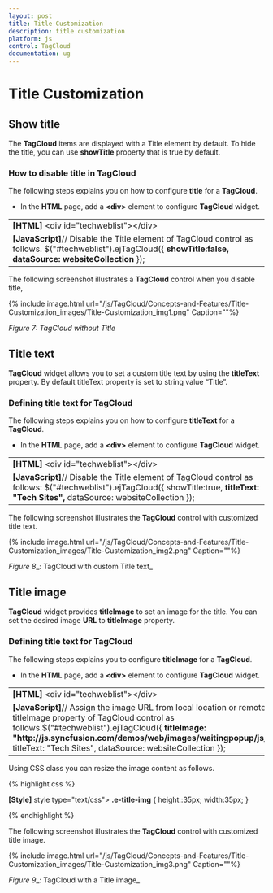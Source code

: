 ```yaml
---
layout: post
title: Title-Customization
description: title customization
platform: js
control: TagCloud
documentation: ug
---
```


# Title Customization

## Show title

The **TagCloud** items are displayed with a Title element by default. To hide the title, you can use **showTitle** property that is true by default.

### How to disable title in TagCloud

The following steps explains you on how to configure **title** for a **TagCloud**.

* In the **HTML** page, add a **&lt;div&gt;** element to configure **TagCloud** widget.



<table>
<tr>
<td>
<b>[HTML]</b>         &lt;div id="techweblist"&gt;&lt;/div&gt;</td></tr>
<tr>
<td>
<b>[JavaScript]</b>// Disable the Title element of TagCloud control as follows.    $("#techweblist").ejTagCloud({                <b>showTitle:false, </b><b>                dataSource: websiteCollection</b>            });</td></tr>
</table>


The following screenshot illustrates a **TagCloud** control when you disable title,

{% include image.html url="/js/TagCloud/Concepts-and-Features/Title-Customization_images/Title-Customization_img1.png" Caption=""%}

_Figure 7: TagCloud without Title_

## Title text

**TagCloud** widget allows you to set a custom title text by using the **titleText** property. By default titleText property is set to string value “Title”.

### Defining title text for TagCloud

The following steps explains you on how to configure **titleText** for a **TagCloud**.

* In the **HTML** page, add a **&lt;div&gt;** element to configure **TagCloud** widget.



<table>
<tr>
<td>
<b>[HTML]</b>         &lt;div id="techweblist"&gt;&lt;/div&gt;</td></tr>
<tr>
<td>
<b>[JavaScript]</b>// Disable the Title element of TagCloud control as follows:    $("#techweblist").ejTagCloud({<b>                </b>showTitle:true, <b>                titleText: "Tech Sites",</b><b>                </b>dataSource: websiteCollection            });</td></tr>
</table>


The following screenshot illustrates the **TagCloud** control with customized title text.

{% include image.html url="/js/TagCloud/Concepts-and-Features/Title-Customization_images/Title-Customization_img2.png" Caption=""%}

_Figure_ _8__: TagCloud with custom Title text_

## Title image

**TagCloud** widget provides **titleImage** to set an image for the title. You can set the desired image **URL** to **titleImage** property.

### Defining title text for TagCloud

The following steps explains you to configure **titleImage** for a **TagCloud**.

* In the **HTML** page, add a **&lt;div&gt;** element to configure **TagCloud** widget.



<table>
<tr>
<td>
<b>[HTML]</b>         &lt;div id="techweblist"&gt;&lt;/div&gt;</td></tr>
<tr>
<td>
<b>[JavaScript]</b>// Assign the image URL from local location or remote location to titleImage property of TagCloud control as follows.$("#techweblist").ejTagCloud({<b>  titleImage: "http://js.syncfusion.com/demos/web/images/waitingpopup/js_logo.png",</b>  titleText: "Tech Sites",<b>  </b>dataSource: websiteCollection });</td></tr>
</table>


Using CSS class you can resize the image content as follows.



{% highlight css %}

**[Style]**
style type="text/css">
**.e-title-img** {
            height::35px;
            width:35px;
        }
    </style>


{% endhighlight %}



The following screenshot illustrates the **TagCloud** control with customized title image.

{% include image.html url="/js/TagCloud/Concepts-and-Features/Title-Customization_images/Title-Customization_img3.png" Caption=""%}

_Figure_ _9__: TagCloud with a Title image_

